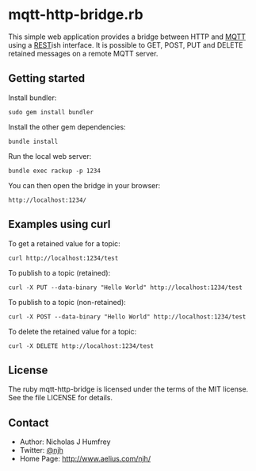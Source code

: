 mqtt-http-bridge.rb
===================

This simple web application provides a bridge between HTTP and [MQTT] using 
a [REST]ish interface. It is possible to GET, POST, PUT and DELETE retained messages 
on a remote MQTT server.



Getting started
---------------

Install bundler:

    sudo gem install bundler
    
Install the other gem dependencies:

    bundle install

Run the local web server:

    bundle exec rackup -p 1234

You can then open the bridge in your browser:

    http://localhost:1234/



Examples using curl
-------------------

To get a retained value for a topic:

    curl http://localhost:1234/test

To publish to a topic (retained):

    curl -X PUT --data-binary "Hello World" http://localhost:1234/test

To publish to a topic (non-retained):

    curl -X POST --data-binary "Hello World" http://localhost:1234/test

To delete the retained value for a topic:

    curl -X DELETE http://localhost:1234/test




License
-------

The ruby mqtt-http-bridge is licensed under the terms of the MIT license.
See the file LICENSE for details.


Contact
-------

* Author:    Nicholas J Humfrey
* Twitter:   [@njh](http://twitter.com/njh)
* Home Page: http://www.aelius.com/njh/


[MQTT]:    http://en.wikipedia.org/wiki/MQ_Telemetry_Transport
[REST]:    http://en.wikipedia.org/wiki/Representational_state_transfer
